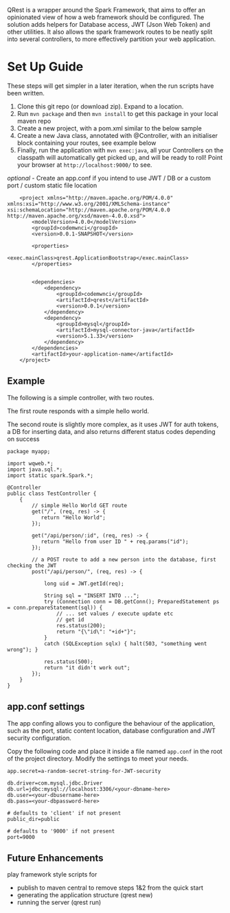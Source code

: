 QRest is a wrapper around the Spark Framework, that aims to offer an opinionated view of how a web framework should be configured. The solution adds helpers for Database access, JWT (Json Web Token) and other utilities. It also allows the spark framework routes to be neatly split into several controllers, to more effectively partition your web application.

# Set Up Guide #

These steps will get simpler in a later iteration, when the run scripts have been written. 

1. Clone this git repo (or download zip). Expand to a location.
2. Run `mvn package` and then `mvn install` to get this package in your local maven repo
3. Create a new project, with a pom.xml similar to the below sample
4. Create a new Java class, annotated with @Controller, with an initialiser block containing your routes, see example below
5. Finally, run the application with `mvn exec:java`, all your Controllers on the classpath will automatically get picked up, and will be ready to roll! Point your browser at `http://localhost:9000/` to see.

*optional* - Create an app.conf if you intend to use JWT / DB or a custom port / custom static file location      


        <project xmlns="http://maven.apache.org/POM/4.0.0" xmlns:xsi="http://www.w3.org/2001/XMLSchema-instance" xsi:schemaLocation="http://maven.apache.org/POM/4.0.0 http://maven.apache.org/xsd/maven-4.0.0.xsd">
            <modelVersion>4.0.0</modelVersion>
            <groupId>codemwnci</groupId>
            <version>0.0.1-SNAPSHOT</version>
              
            <properties>
                <exec.mainClass>qrest.ApplicationBootstrap</exec.mainClass>
            </properties>

            
            <dependencies>
                <dependency>
                    <groupId>codemwnci</groupId>
                    <artifactId>qrest</artifactId>
                    <version>0.0.1</version>
                </dependency>
                <dependency>
                    <groupId>mysql</groupId>
                    <artifactId>mysql-connector-java</artifactId>
                    <version>5.1.33</version>
                </dependency>				
            </dependencies>	
            <artifactId>your-application-name</artifactId>
        </project>  


## Example ##

The following is a simple controller, with two routes. 

The first route responds with a simple hello world. 

The second route is slightly more complex, as it uses JWT for auth tokens, a DB for inserting data, and also returns different status codes depending on success

    package myapp;

    import wqweb.*;
    import java.sql.*;
    import static spark.Spark.*;

    @Controller
    public class TestController {
        {			
            // simple Hello World GET route
            get("/", (req, res) -> { 
               return "Hello World";
            });
            
            get("/api/person/:id", (req, res) -> { 
               return "Hello from user ID " + req.params("id");
            });
		
            // a POST route to add a new person into the database, first checking the JWT
            post("/api/person/", (req, res) -> {
				
                long uid = JWT.getId(req);
				
	            String sql = "INSERT INTO ...";
	            try (Connection conn = DB.getConn(); PreparedStatement ps = conn.prepareStatement(sql)) {
	                // ... set values / execute update etc
	                // get id
	                res.status(200);
	                return "{\"id\": "+id+"}";
	            }
	            catch (SQLException sqlx) {	halt(503, "something went wrong"); }	
	            
                res.status(500);
                return "it didn't work out";
	        });
	    }
    }



## app.conf settings ##

The app confing allows you to configure the behaviour of the application, such as the port, static content location, database configuration and JWT security configuration.

Copy the following code and place it inside a file named `app.conf` in the root of the project directory. Modify the settings to meet your needs. 

    app.secret=a-random-secret-string-for-JWT-security

    db.driver=com.mysql.jdbc.Driver            
    db.url=jdbc:mysql://localhost:3306/<your-dbname-here>
    db.user=<your-dbusername-here>
    db.pass=<your-dbpassword-here>

    # defaults to 'client' if not present
    public_dir=public

    # defaults to '9000' if not present
    port=9000 


## Future Enhancements ##

play framework style scripts for
 - publish to maven central to remove steps 1&2 from the quick start
 - generating the application structure (qrest new)
 - running the server (qrest run)

 
